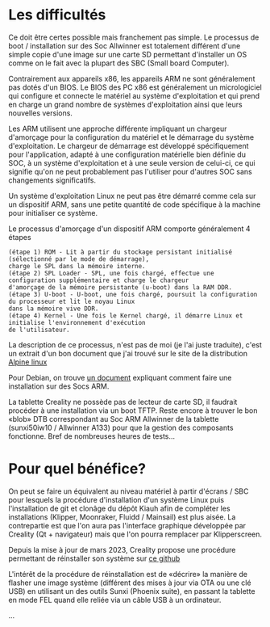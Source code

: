 

# Les difficultés

Ce doit être certes possible mais franchement pas simple. Le processus de boot / installation sur des Soc Allwinner est totalement différent d'une simple copie d'une image sur une carte SD permettant d'installer un OS comme on le fait avec la plupart des SBC (Small board Computer).

Contrairement aux appareils x86, les appareils ARM ne sont généralement pas dotés d'un BIOS. Le BIOS des PC x86 est généralement un micrologiciel qui configure et connecte le matériel au système d'exploitation et qui prend en charge un grand nombre de systèmes d'exploitation ainsi que leurs nouvelles versions.

Les ARM utilisent une approche différente impliquant un chargeur d'amorçage pour la configuration du matériel et le démarrage du système d'exploitation. Le chargeur de démarrage est développé spécifiquement pour l'application, adapté à une configuration matérielle bien définie du SOC, à un système d'exploitation et à une seule version de celui-ci, ce qui signifie qu'on ne peut probablement pas l'utiliser pour d'autres SOC sans changements significatifs.

Un système d'exploitation Linux ne peut pas être démarré comme cela sur un dispositif ARM, sans une petite quantité de code spécifique à la machine pour initialiser ce système.

Le processus d'amorçage d'un dispositif ARM comporte généralement 4 étapes

    (étape 1) ROM - Lit à partir du stockage persistant initialisé (sélectionné par le mode de démarrage),
    charge le SPL dans la mémoire interne.
    (étape 2) SPL Loader - SPL, une fois chargé, effectue une configuration supplémentaire et charge le chargeur
    d'amorçage de la mémoire persistante (u-boot) dans la RAM DDR.
    (étape 3) U-boot - U-boot, une fois chargé, poursuit la configuration du processeur et lit le noyau Linux
    dans la mémoire vive DDR.
    (étape 4) Kernel - Une fois le Kernel chargé, il démarre Linux et initialise l'environnement d'exécution
    de l'utilisateur.

La description de ce processus, n'est pas de moi (je l'ai juste traduite), c'est un extrait d'un bon document que j'ai trouvé sur le site de la distribution [Alpine linux](https://wiki.alpinelinux.org/wiki/DIY_Fully_working_Alpine_Linux_for_Allwinner_and_Other_ARM_SOCs)

Pour Debian, on trouve [un document](https://wiki.debian.org/InstallingDebianOn/Allwinner) expliquant comment faire une installation sur des Socs ARM.

La tablette Creality ne possède pas de lecteur de carte SD, il faudrait procéder à une installation via un boot TFTP. Reste encore à trouver le bon «blob» DTB correspondant au Soc ARM Allwinner de la tablette (sunxi50iw10 / Allwinner A133) pour que la gestion des composants fonctionne. Bref de nombreuses heures de tests…

# Pour quel bénéfice?

On peut se faire un équivalent au niveau matériel à partir d'écrans / SBC pour lesquels la procédure d'installation d'un système Linux puis l'installation de git et clonâge du dépôt Kiauh afin de compléter les installations (Klipper, Moonraker, Fluidd / Mainsail) est plus aisée. La contrepartie est que l'on aura pas l'interface graphique développée par Creality (Qt + navigateur) mais que l'on pourra remplacer par Klipperscreen.

Depuis la mise à jour de mars 2023, Creality propose une procédure permettant de réinstaller son système sur [ce github](https://github.com/CrealityOfficial/Creality_Sonic_Pad_Firmware)

L'intérêt de la procédure de réinstallation est de «décrire» la manière de flasher une image système (différent des mises à jour via OTA ou une clé USB) en utilisant un des outils Sunxi (Phoenix suite), en passant la tablette en mode FEL quand elle reliée via un câble USB à un ordinateur.

…
